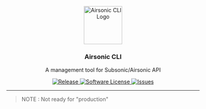<p align="center">
  <img alt="Airsonic CLI Logo" src="https://raw.githubusercontent.com/jooola/airsonic-cli/master/assets/airsonic-cli_512x512.png" height="100" />
  <h3 align="center">Airsonic CLI</h3>
  <p align="center">A management tool for Subsonic/Airsonic API</p>
  <p align="center">
    <a href="https://github.com/jooola/airsonic-cli/releases/latest">
      <img alt="Release" src="https://img.shields.io/github/release/jooola/airsonic-cli.svg?style=flat-square">
    </a>
    <a href="https://github.com/jooola/airsonic-cli/blob/master/LICENSE">
      <img alt="Software License" src="https://img.shields.io/badge/license-GPL--3.0-brightgreen.svg?style=flat-square">
    </a>
    <a href="https://github.com/jooola/airsonic-cli/issues">
      <img alt="Issues" src="https://img.shields.io/codeclimate/issues/github/me-and/mdf.svg?style=flat-square">
    </a>
  </p>
</p>

---

> NOTE : Not ready for "production"
